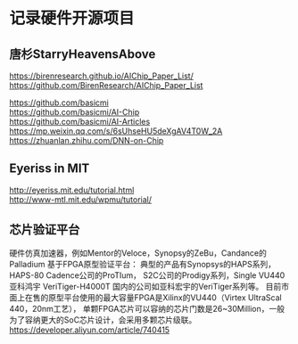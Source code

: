 # 记录硬件开源项目  
  
## 唐杉StarryHeavensAbove  
https://birenresearch.github.io/AIChip_Paper_List/  
https://github.com/BirenResearch/AIChip_Paper_List  
  
https://github.com/basicmi  
https://github.com/basicmi/AI-Chip  
https://github.com/basicmi/AI-Articles  
https://mp.weixin.qq.com/s/6sUhseHU5deXgAV4T0W_2A  
https://zhuanlan.zhihu.com/DNN-on-Chip  

## Eyeriss in MIT  
http://eyeriss.mit.edu/tutorial.html  
http://www-mtl.mit.edu/wpmu/tutorial/  

## 芯片验证平台
硬件仿真加速器，例如Mentor的Veloce，Synopsy的ZeBu，Candance的Palladium
基于FPGA原型验证平台：
典型的产品有Synopsys的HAPS系列，HAPS-80
Cadence公司的ProTIum，
S2C公司的Prodigy系列，Single VU440 
亚科鸿宇 VeriTiger-H4000T 
国内的公司如亚科宏宇的VeriTiger系列等。
目前市面上在售的原型平台使用的最大容量FPGA是Xilinx的VU440（Virtex UltraScal 440，20nm工艺），
单颗FPGA芯片可以容纳的芯片门数是26~30Million，一般为了容纳更大的SoC芯片设计，会采用多颗芯片级联。
https://developer.aliyun.com/article/740415
